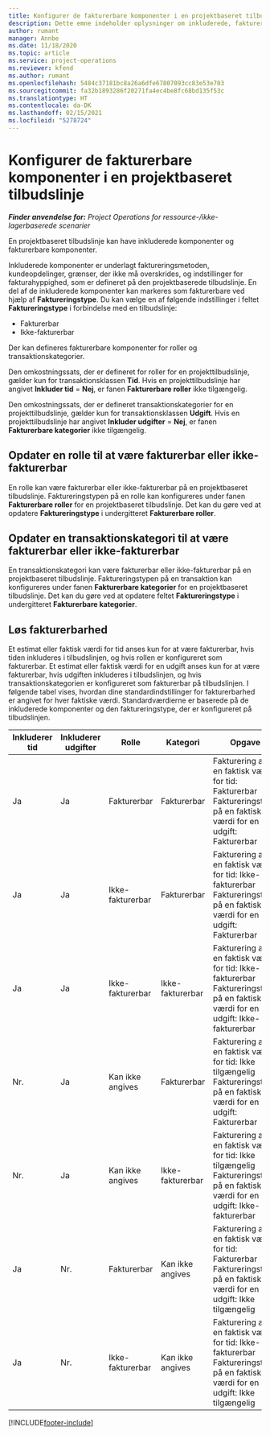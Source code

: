 ```yaml
---
title: Konfigurer de fakturerbare komponenter i en projektbaseret tilbudslinje
description: Dette emne indeholder oplysninger om inkluderede, fakturerbare og ikke-fakturerbare komponenter på projektbaserede tilbudslinjer.
author: rumant
manager: Annbe
ms.date: 11/18/2020
ms.topic: article
ms.service: project-operations
ms.reviewer: kfend
ms.author: rumant
ms.openlocfilehash: 5484c37181bc8a26a6dfe67807093cc83e53e703
ms.sourcegitcommit: fa32b1893286f20271fa4ec4be8fc68bd135f53c
ms.translationtype: HT
ms.contentlocale: da-DK
ms.lasthandoff: 02/15/2021
ms.locfileid: "5278724"
---
```

# <a name="configure-the-chargeable-components-of-a-project-based-quote-line"></a>Konfigurer de fakturerbare komponenter i en projektbaseret tilbudslinje

_**Finder anvendelse for:** Project Operations for ressource-/ikke-lagerbaserede scenarier_

En projektbaseret tilbudslinje kan have inkluderede komponenter og fakturerbare komponenter.

Inkluderede komponenter er underlagt faktureringsmetoden, kundeopdelinger, grænser, der ikke må overskrides, og indstillinger for fakturahyppighed, som er defineret på den projektbaserede tilbudslinje.
En del af de inkluderede komponenter kan markeres som fakturerbare ved hjælp af **Faktureringstype**. Du kan vælge en af følgende indstillinger i feltet **Faktureringstype** i forbindelse med en tilbudslinje:

   - Fakturerbar
   - Ikke-fakturerbar

Der kan defineres fakturerbare komponenter for roller og transaktionskategorier.

Den omkostningssats, der er defineret for roller for en projekttilbudslinje, gælder kun for transaktionsklassen **Tid**. Hvis en projekttilbudslinje har angivet **Inkluder tid** = **Nej**, er fanen **Fakturerbare roller** ikke tilgængelig.

Den omkostningssats, der er defineret transaktionskategorier for en projekttilbudslinje, gælder kun for transaktionsklassen **Udgift**. Hvis en projekttilbudslinje har angivet **Inkluder udgifter** = **Nej**, er fanen **Fakturerbare kategorier** ikke tilgængelig.

## <a name="update-a-role-to-be-chargeable-or-non-chargeable"></a>Opdater en rolle til at være fakturerbar eller ikke-fakturerbar
En rolle kan være fakturerbar eller ikke-fakturerbar på en projektbaseret tilbudslinje. Faktureringstypen på en rolle kan konfigureres under fanen **Fakturerbare roller** for en projektbaseret tilbudslinje. Det kan du gøre ved at opdatere **Faktureringstype** i undergitteret **Fakturerbare roller**. 

## <a name="update-a-transaction-category-to-be-chargeable-or-non-chargeable"></a>Opdater en transaktionskategori til at være fakturerbar eller ikke-fakturerbar
En transaktionskategori kan være fakturerbar eller ikke-fakturerbar på en projektbaseret tilbudslinje. Faktureringstypen på en transaktion kan konfigureres under fanen **Fakturerbare kategorier** for en projektbaseret tilbudslinje. Det kan du gøre ved at opdatere feltet **Faktureringstype** i undergitteret **Fakturerbare kategorier**. 

## <a name="resolve-chargeability"></a>Løs fakturerbarhed

Et estimat eller faktisk værdi for tid anses kun for at være fakturerbar, hvis tiden inkluderes i tilbudslinjen, og hvis rollen er konfigureret som fakturerbar.
Et estimat eller faktisk værdi for en udgift anses kun for at være fakturerbar, hvis udgiften inkluderes i tilbudslinjen, og hvis transaktionskategorien er konfigureret som fakturerbar på tilbudslinjen. I følgende tabel vises, hvordan dine standardindstillinger for fakturerbarhed er angivet for hver faktiske værdi. Standardværdierne er baserede på de inkluderede komponenter og den faktureringstype, der er konfigureret på tilbudslinjen.

| Inkluderer tid | Inkluderer udgifter | Rolle | Kategori | Opgave |
| --- | --- | --- | --- | --- |
| Ja | Ja | Fakturerbar | Fakturerbar | Fakturering af en faktisk værdi for tid: Fakturerbar </br>Faktureringstype på en faktisk værdi for en udgift: Fakturerbar |
| Ja | Ja | Ikke-fakturerbar | Fakturerbar | Fakturering af en faktisk værdi for tid: Ikke-fakturerbar </br>Faktureringstype på en faktisk værdi for en udgift: Fakturerbar |
| Ja | Ja | Ikke-fakturerbar | Ikke-fakturerbar | Fakturering af en faktisk værdi for tid: Ikke-fakturerbar </br>Faktureringstype på en faktisk værdi for en udgift: Ikke-fakturerbar |
| Nr. | Ja | Kan ikke angives | Fakturerbar | Fakturering af en faktisk værdi for tid: Ikke tilgængelig </br>Faktureringstype på en faktisk værdi for en udgift: Fakturerbar |
| Nr. | Ja | Kan ikke angives | Ikke-fakturerbar | Fakturering af en faktisk værdi for tid: Ikke tilgængelig </br>Faktureringstype på en faktisk værdi for en udgift: Ikke-fakturerbar |
| Ja | Nr. | Fakturerbar | Kan ikke angives | Fakturering af en faktisk værdi for tid: Fakturerbar </br>Faktureringstype på en faktisk værdi for en udgift: Ikke tilgængelig |
| Ja | Nr. | Ikke-fakturerbar | Kan ikke angives | Fakturering af en faktisk værdi for tid: Ikke-fakturerbar </br> Faktureringstype på en faktisk værdi for en udgift: Ikke tilgængelig |


[!INCLUDE[footer-include](../includes/footer-banner.md)]